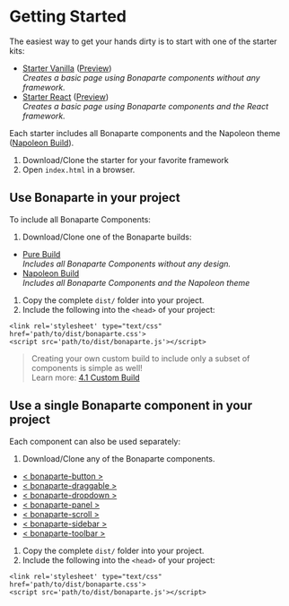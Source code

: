 # Getting Started

The easiest way to get your hands dirty is to start with one of the starter kits:

* [Starter Vanilla](http://github.com/bonaparte/starter-vanilla) ([Preview](http://bonaparte.github.io/starter-vanilla/))<br>*Creates a basic page using Bonaparte components without any framework.*
* [Starter React](http://github.com/bonaparte/starter-react) ([Preview](http://bonaparte.github.io/starter-react/))<br>*Creates a basic page using Bonaparte components and the React framework.*

Each starter includes all Bonaparte components and the Napoleon theme ([Napoleon Build](http://github.com/bonaparte/napoleon-bonaparte)).

1. Download/Clone the starter for your favorite framework
2. Open `index.html` in a browser. 

## Use Bonaparte in your project
To include all Bonaparte Components:

1. Download/Clone one of the Bonaparte builds:
 * [Pure Build](http://github.com/bonaparte/build-pure)<br>*Includes all Bonaparte Components without any design.*
 * [Napoleon Build](http://github.com/bonaparte/napoleon-bonaparte)<br>*Includes all Bonaparte Components and the Napoleon theme*
1. Copy the complete `dist/` folder into your project.
2. Include the following into the `<head>` of your project: 
```
<link rel='stylesheet' type="text/css" href='path/to/dist/bonaparte.css'>
<script src='path/to/dist/bonaparte.js'></script>
```

> Creating your own custom build to include only a subset of components is simple as well!<br>
Learn more: [4.1 Custom Build](../advanced/custom_build.html)

## Use a single Bonaparte component in your project
Each component can also be used separately:

1. Download/Clone any of the Bonaparte components.
  - [< bonaparte-button >](https://github.com/bonaparte/bonaparte-button)
  - [< bonaparte-draggable >](https://github.com/bonaparte/bonaparte-draggable)
  - [< bonaparte-dropdown >](https://github.com/bonaparte/bonaparte-dropdown)
  - [< bonaparte-panel >](https://github.com/bonaparte/bonaparte-panel)
  - [< bonaparte-scroll  >](https://github.com/bonaparte/bonaparte-scroll)
  - [< bonaparte-sidebar  >](https://github.com/bonaparte/bonaparte-sidebar)
  - [< bonaparte-toolbar  >](https://github.com/bonaparte/bonaparte-toolbar)
1. Copy the complete `dist/` folder into your project.
2. Include the following into the `<head>` of your project:  
```
<link rel='stylesheet' type="text/css" href='path/to/dist/bonaparte.css'>
<script src='path/to/dist/bonaparte.js'></script>
```
